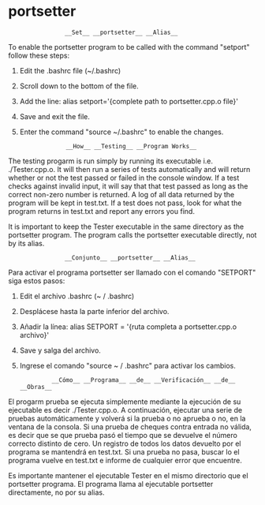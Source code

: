 # portsetter

                    __Set__ __portsetter__ __Alias__
                        
To enable the portsetter program to be called with the command "setport" follow these steps:

1. Edit the .bashrc file (~/.bashrc)
2. Scroll down to the bottom of the file.
3. Add the line: alias setport='{complete path to portsetter.cpp.o file}'
4. Save and exit the file.
5. Enter the command "source ~/.bashrc" to enable the changes.




                    __How__ __Testing__ __Program Works__
                    
The testing progarm is run simply by running its executable i.e. ./Tester.cpp.o. 
It will then run a series of tests automatically and will return whether or not the test
passed or failed in the console window. If a test checks against invalid input, it will say that 
that test passed as long as the correct non-zero number is returned. A log of all data 
returned by the program will be kept in test.txt. If a test does not pass, look for what 
the program returns in test.txt and report any errors you find.

It is important to keep the Tester executable in the same directory as the portsetter
program. The program calls the portsetter executable directly, not by its alias.






                    __Conjunto__ __portsetter__ __Alias__
                    
Para activar el programa portsetter ser llamado con el comando "SETPORT" siga estos pasos:

1. Edit el archivo .bashrc (~ / .bashrc)
2. Desplácese hasta la parte inferior del archivo.
3. Añadir la línea: alias SETPORT = '{ruta completa a portsetter.cpp.o archivo}'
4. Save y salga del archivo.
5. Ingrese el comando "source ~ / .bashrc" para activar los cambios.



                __Cómo__ __Programa__ __de__ __Verificación__ __de__ __Obras__

El progarm prueba se ejecuta simplemente mediante la ejecución de su ejecutable es decir ./Tester.cpp.o.
A continuación, ejecutar una serie de pruebas automáticamente y volverá si la prueba o no
aprueba o no, en la ventana de la consola. Si una prueba de cheques contra entrada no válida, es decir que se
que prueba pasó el tiempo que se devuelve el número correcto distinto de cero. Un registro de todos los datos
devuelto por el programa se mantendrá en test.txt. Si una prueba no pasa, buscar lo
el programa vuelve en test.txt e informe de cualquier error que encuentre.

Es importante mantener el ejecutable Tester en el mismo directorio que el portsetter
programa. El programa llama al ejecutable portsetter directamente, no por su alias.
